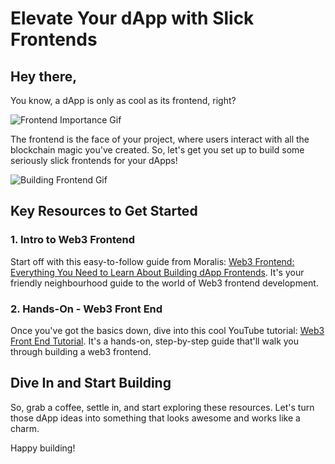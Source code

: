 # Elevate Your dApp with Slick Frontends

## Hey there,

You know, a dApp is only as cool as its frontend, right?

![Frontend Importance Gif](https://media1.giphy.com/media/wxUCyFtsnTdbtl0aaX/giphy.gif?cid=7941fdc69g7kk0jnzdb3y166npnroe0ijt0qq2pf58kutiii&ep=v1_gifs_search&rid=giphy.gif&ct=g)

The frontend is the face of your project, where users interact with all the blockchain magic you've created. So, let's get you set up to build some seriously slick frontends for your dApps!

![Building Frontend Gif](https://media0.giphy.com/media/xoHntNXFYkfzGAftEv/giphy.gif?cid=7941fdc6i3yw51e5r9qdy012jjppf0llyf3v3qubu8gh8bug&ep=v1_gifs_search&rid=giphy.gif&ct=g)

## Key Resources to Get Started

### 1. Intro to Web3 Frontend
Start off with this easy-to-follow guide from Moralis: [Web3 Frontend: Everything You Need to Learn About Building dApp Frontends](https://moralis.io/web3-frontend-everything-you-need-to-learn-about-building-dapp-frontends/). It's your friendly neighbourhood guide to the world of Web3 frontend development.

### 2. Hands-On - Web3 Front End
Once you've got the basics down, dive into this cool YouTube tutorial: [Web3 Front End Tutorial](https://www.youtube.com/watch?v=_aQxlQTzfpk). It's a hands-on, step-by-step guide that'll walk you through building a web3 frontend.

## Dive In and Start Building

So, grab a coffee, settle in, and start exploring these resources. Let's turn those dApp ideas into something that looks awesome and works like a charm.

Happy building!
